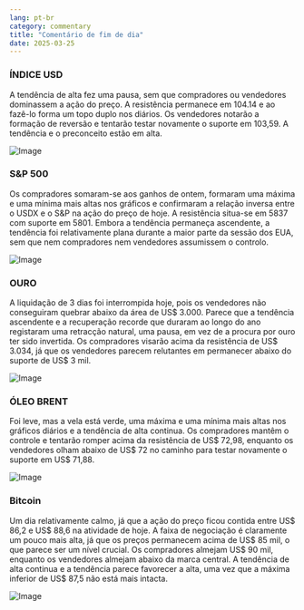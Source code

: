 ```yaml
---
lang: pt-br
category: commentary
title: "Comentário de fim de dia"
date: 2025-03-25
---
```


### ÍNDICE USD

A tendência de alta fez uma pausa, sem que compradores ou vendedores dominassem a ação do preço. A resistência permanece em 104.14 e ao fazê-lo forma um topo duplo nos diários. Os vendedores notarão a formação de reversão e tentarão testar novamente o suporte em 103,59. A tendência e o preconceito estão em alta.

![Image](https://markleighedu.github.io/img/Mar-2025/25-Mar-2025/usdindex.jpg)

### S&P 500

Os compradores somaram-se aos ganhos de ontem, formaram uma máxima e uma mínima mais altas nos gráficos e confirmaram a relação inversa entre o USDX e o S&P na ação do preço de hoje. A resistência situa-se em 5837 com suporte em 5801. Embora a tendência permaneça ascendente, a tendência foi relativamente plana durante a maior parte da sessão dos EUA, sem que nem compradores nem vendedores assumissem o controlo.

![Image](https://markleighedu.github.io/img/Mar-2025/25-Mar-2025/sp500.jpg)

### OURO

A liquidação de 3 dias foi interrompida hoje, pois os vendedores não conseguiram quebrar abaixo da área de US$ 3.000. Parece que a tendência ascendente e a recuperação recorde que duraram ao longo do ano registaram uma retracção natural, uma pausa, em vez de a procura por ouro ter sido invertida. Os compradores visarão acima da resistência de US$ 3.034, já que os vendedores parecem relutantes em permanecer abaixo do suporte de US$ 3 mil.

![Image](https://markleighedu.github.io/img/Mar-2025/25-Mar-2025/gold.jpg)

### ÓLEO BRENT

Foi leve, mas a vela está verde, uma máxima e uma mínima mais altas nos gráficos diários e a tendência de alta continua. Os compradores mantêm o controle e tentarão romper acima da resistência de US$ 72,98, enquanto os vendedores olham abaixo de US$ 72 no caminho para testar novamente o suporte em US$ 71,88.

![Image](https://markleighedu.github.io/img/Mar-2025/25-Mar-2025/brentoil.jpg)

### Bitcoin

Um dia relativamente calmo, já que a ação do preço ficou contida entre US$ 86,2 e US$ 88,6 na atividade de hoje. A faixa de negociação é claramente um pouco mais alta, já que os preços permanecem acima de US$ 85 mil, o que parece ser um nível crucial. Os compradores almejam US$ 90 mil, enquanto os vendedores almejam abaixo da marca central. A tendência de alta continua e a tendência parece favorecer a alta, uma vez que a máxima inferior de US$ 87,5 não está mais intacta. 

![Image](https://markleighedu.github.io/img/Mar-2025/25-Mar-2025/bitcoin.jpg)

